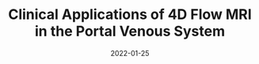 ---
title: "Clinical Applications of 4D Flow MRI in the Portal Venous System"
collection: publications
permalink: /publication/2022-01-25-portal
date: 2022-01-25
venue: 'Clinical Applications of 4D Flow MRI in the Portal Venous System'
paperurl: 'http://academicpages.github.io/files/PV_4Dflow_review.pdf'
link:
code: 
github: 
citation: 'Oechtering, T. H., <b>Roberts, G. S.</b>, Panagiotopoulos, N., Wieben, O., Reeder, S. B., and Roldan-Alzate, A. (2022). &quot;Clinical Applications of 4D Flow MRI in the Portal Venous System&quot;. <i>Magn Reson Med Sci</i>, 21(2), 340-353. doi:10.2463/mrms.rev.2021-0105d'
---